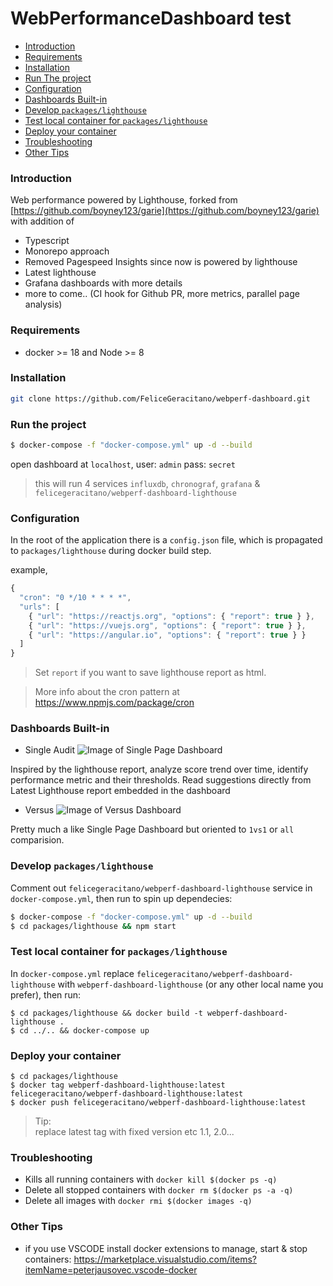 # WebPerformanceDashboard test

- [Introduction](#Introduction)
- [Requirements](#Requirements)
- [Installation](#Installation)
- [Run The project](#Run-The-project)
- [Configuration](#Configuration)
- [Dashboards Built-in](#Dashboards-Built-in)
- [Develop `packages/lighthouse`](#develop-packageslighthouse)
- [Test local container for `packages/lighthouse`](#test-local-container-for-packageslighthouse)
- [Deploy your container](#Deploy-your-container)
- [Troubleshooting](#Troubleshooting)
- [Other Tips](#Other-Tips)

### Introduction

Web performance powered by Lighthouse, forked from [https://github.com/boyney123/garie](https://github.com/boyney123/garie)
with addition of

- Typescript
- Monorepo approach
- Removed Pagespeed Insights since now is powered by lighthouse
- Latest lighthouse
- Grafana dashboards with more details
- more to come.. (CI hook for Github PR, more metrics, parallel page analysis)

### Requirements

- docker >= 18 and Node >= 8

### Installation

```bash
git clone https://github.com/FeliceGeracitano/webperf-dashboard.git
```

### Run the project

```bash
$ docker-compose -f "docker-compose.yml" up -d --build
```

open dashboard at `localhost`, user: `admin` pass: `secret`

> this will run 4 services `influxdb`, `chronograf`, `grafana` & `felicegeracitano/webperf-dashboard-lighthouse`

### Configuration

In the root of the application there is a `config.json` file, which is propagated to `packages/lighthouse` during docker build step.

example,

```js
{
  "cron": "0 */10 * * * *",
  "urls": [
    { "url": "https://reactjs.org", "options": { "report": true } },
    { "url": "https://vuejs.org", "options": { "report": true } },
    { "url": "https://angular.io", "options": { "report": true } }
  ]
}
```

> Set `report` if you want to save lighthouse report as html.

> More info about the cron pattern at https://www.npmjs.com/package/cron

### Dashboards Built-in

- Single Audit
  ![Image of Single Page Dashboard](https://raw.githubusercontent.com/FeliceGeracitano/webperf-dashboard/master/static/Single.png)

Inspired by the lighthouse report, analyze score trend over time, identify performance metric and their thresholds. Read suggestions directly from Latest Lighthouse report embedded in the dashboard

- Versus
  ![Image of Versus Dashboard](https://raw.githubusercontent.com/FeliceGeracitano/webperf-dashboard/master/static/Versus.png)

Pretty much a like Single Page Dashboard but oriented to `1vs1` or `all` comparision.

### Develop `packages/lighthouse`

Comment out `felicegeracitano/webperf-dashboard-lighthouse` service in `docker-compose.yml`, then run to spin up dependecies:

```bash
$ docker-compose -f "docker-compose.yml" up -d --build
$ cd packages/lighthouse && npm start
```

### Test local container for `packages/lighthouse`

In `docker-compose.yml` replace `felicegeracitano/webperf-dashboard-lighthouse` with
`webperf-dashboard-lighthouse` (or any other local name you prefer), then run:

```
$ cd packages/lighthouse && docker build -t webperf-dashboard-lighthouse .
$ cd ../.. && docker-compose up
```

### Deploy your container

```
$ cd packages/lighthouse
$ docker tag webperf-dashboard-lighthouse:latest felicegeracitano/webperf-dashboard-lighthouse:latest
$ docker push felicegeracitano/webperf-dashboard-lighthouse:latest
```

> Tip:  
> replace latest tag with fixed version etc 1.1, 2.0...

### Troubleshooting

- Kills all running containers with `docker kill $(docker ps -q)`
- Delete all stopped containers with `docker rm $(docker ps -a -q)`
- Delete all images with `docker rmi $(docker images -q)`

### Other Tips

- if you use VSCODE install docker extensions to manage, start & stop containers: https://marketplace.visualstudio.com/items?itemName=peterjausovec.vscode-docker
